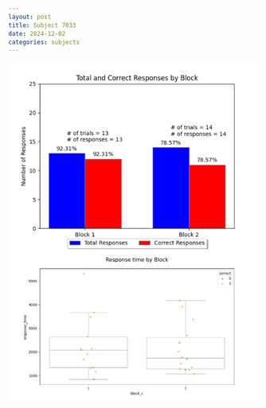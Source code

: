 ```yaml
---
layout: post
title: Subject 7033
date: 2024-12-02
categories: subjects
---
```


![](data/7033/run-19/7033_ATS_responses.png)
![](data/7033/run-19/7033_ATS_rt.png)
